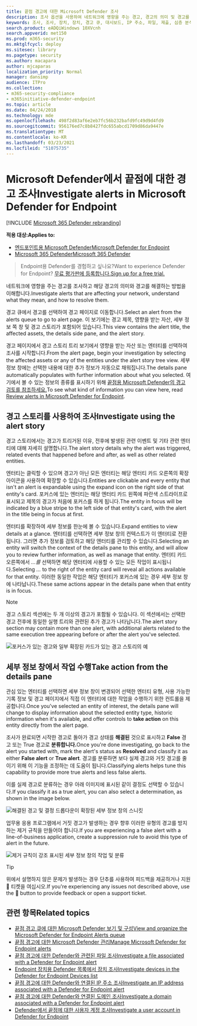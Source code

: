 ```yaml
---
title: 끝점 경고에 대한 Microsoft Defender 조사
description: 조사 옵션을 사용하여 네트워크에 영향을 주는 경고, 경고의 의미 및 경고를 해결하는 방법에 대한 세부 정보를 얻을 수 있습니다.
keywords: 조사, 조사, 장치, 장치, 경고 큐, 대시보드, IP 주소, 파일, 제출, 심층 분석, 타임라인, 검색, 도메인, URL, IP
search.product: eADQiWindows 10XVcnh
search.appverid: met150
ms.prod: m365-security
ms.mktglfcycl: deploy
ms.sitesec: library
ms.pagetype: security
ms.author: macapara
author: mjcaparas
localization_priority: Normal
manager: dansimp
audience: ITPro
ms.collection:
- m365-security-compliance
- m365initiative-defender-endpoint
ms.topic: article
ms.date: 04/24/2018
ms.technology: mde
ms.openlocfilehash: 498f2d83af6e2eb7fc56b232bafd9fc49d9d4fd9
ms.sourcegitcommit: 956176ed7c8b8427fdc655abcd1709d86da9447e
ms.translationtype: MT
ms.contentlocale: ko-KR
ms.lasthandoff: 03/23/2021
ms.locfileid: "51075735"
---
```

# <a name="investigate-alerts-in-microsoft-defender-for-endpoint"></a><span data-ttu-id="7a135-104">Microsoft Defender에서 끝점에 대한 경고 조사</span><span class="sxs-lookup"><span data-stu-id="7a135-104">Investigate alerts in Microsoft Defender for Endpoint</span></span>

[!INCLUDE [Microsoft 365 Defender rebranding](../../includes/microsoft-defender.md)]

<span data-ttu-id="7a135-105">**적용 대상:**</span><span class="sxs-lookup"><span data-stu-id="7a135-105">**Applies to:**</span></span>
- [<span data-ttu-id="7a135-106">엔드포인트용 Microsoft Defender</span><span class="sxs-lookup"><span data-stu-id="7a135-106">Microsoft Defender for Endpoint</span></span>](https://go.microsoft.com/fwlink/p/?linkid=2146631)
- [<span data-ttu-id="7a135-107">Microsoft 365 Defender</span><span class="sxs-lookup"><span data-stu-id="7a135-107">Microsoft 365 Defender</span></span>](https://go.microsoft.com/fwlink/?linkid=2118804)

><span data-ttu-id="7a135-108">Endpoint용 Defender를 경험하고 싶나요?</span><span class="sxs-lookup"><span data-stu-id="7a135-108">Want to experience Defender for Endpoint?</span></span> [<span data-ttu-id="7a135-109">무료 평가판에 등록합니다.</span><span class="sxs-lookup"><span data-stu-id="7a135-109">Sign up for a free trial.</span></span>](https://www.microsoft.com/microsoft-365/windows/microsoft-defender-atp?ocid=docs-wdatp-investigatealerts-abovefoldlink) 

<span data-ttu-id="7a135-110">네트워크에 영향을 주는 경고를 조사하고 해당 경고의 의미와 경고를 해결하는 방법을 이해합니다.</span><span class="sxs-lookup"><span data-stu-id="7a135-110">Investigate alerts that are affecting your network, understand what they mean, and how to resolve them.</span></span>

<span data-ttu-id="7a135-111">경고 큐에서 경고를 선택하여 경고 페이지로 이동합니다.</span><span class="sxs-lookup"><span data-stu-id="7a135-111">Select an alert from the alerts queue to go to alert page.</span></span> <span data-ttu-id="7a135-112">이 보기에는 경고 제목, 영향을 받는 자산, 세부 정보 쪽 창 및 경고 스토리가 포함되어 있습니다.</span><span class="sxs-lookup"><span data-stu-id="7a135-112">This view contains the alert title, the affected assets, the details side pane, and the alert story.</span></span>

<span data-ttu-id="7a135-113">경고 페이지에서 경고 스토리 트리 보기에서 영향을 받는 자산 또는 엔터티를 선택하여 조사를 시작합니다.</span><span class="sxs-lookup"><span data-stu-id="7a135-113">From the alert page, begin your investigation by selecting the affected assets or any of the entities under the alert story tree view.</span></span> <span data-ttu-id="7a135-114">세부 정보 창에는 선택한 내용에 대한 추가 정보가 자동으로 채워집니다.</span><span class="sxs-lookup"><span data-stu-id="7a135-114">The details pane automatically populates with further information about what you selected.</span></span> <span data-ttu-id="7a135-115">여기에서 볼 수 있는 정보의 종류를 표시하기 위해 [끝점용 Microsoft Defender의 경고 검토를 참조하세요.](https://docs.microsoft.com/microsoft-365/security/defender-endpoint/review-alerts)</span><span class="sxs-lookup"><span data-stu-id="7a135-115">To see what kind of information you can view here, read [Review alerts in Microsoft Defender for Endpoint](https://docs.microsoft.com/microsoft-365/security/defender-endpoint/review-alerts).</span></span>

## <a name="investigate-using-the-alert-story"></a><span data-ttu-id="7a135-116">경고 스토리를 사용하여 조사</span><span class="sxs-lookup"><span data-stu-id="7a135-116">Investigate using the alert story</span></span>

<span data-ttu-id="7a135-117">경고 스토리에서는 경고가 트리거된 이유, 전후에 발생된 관련 이벤트 및 기타 관련 엔터티에 대해 자세히 설명합니다.</span><span class="sxs-lookup"><span data-stu-id="7a135-117">The alert story details why the alert was triggered, related events that happened before and after, as well as other related entities.</span></span>

<span data-ttu-id="7a135-118">엔터티는 클릭할 수 있으며 경고가 아닌 모든 엔터티는 해당 엔터티 카드 오른쪽의 확장 아이콘을 사용하여 확장할 수 있습니다.</span><span class="sxs-lookup"><span data-stu-id="7a135-118">Entities are clickable and every entity that isn't an alert is expandable using the expand icon on the right side of that entity's card.</span></span> <span data-ttu-id="7a135-119">포커스에 있는 엔터티는 해당 엔터티 카드 왼쪽에 파란색 스트라이프로 표시되고 제목의 경고가 처음에 포커스를 하게 됩니다.</span><span class="sxs-lookup"><span data-stu-id="7a135-119">The entity in focus will be indicated by a blue stripe to the left side of that entity's card, with the alert in the title being in focus at first.</span></span>

<span data-ttu-id="7a135-120">엔터티를 확장하여 세부 정보를 한눈에 볼 수 있습니다.</span><span class="sxs-lookup"><span data-stu-id="7a135-120">Expand entities to view details at a glance.</span></span> <span data-ttu-id="7a135-121">엔터티를 선택하면 세부 정보 창의 컨텍스트가 이 엔터티로 전환됩니다. 그러면 추가 정보를 검토하고 해당 엔터티를 관리할 수 있습니다.</span><span class="sxs-lookup"><span data-stu-id="7a135-121">Selecting an entity will switch the context of the details pane to this entity, and will allow you to review further information, as well as manage that entity.</span></span> <span data-ttu-id="7a135-122">엔터티 카드 오른쪽에서 *...를* 선택하면 해당 엔터티에 사용할 수 있는 모든 작업이 표시됩니다.</span><span class="sxs-lookup"><span data-stu-id="7a135-122">Selecting *...* to the right of the entity card will reveal all actions available for that entity.</span></span> <span data-ttu-id="7a135-123">이러한 동일한 작업은 해당 엔터티가 포커스에 있는 경우 세부 정보 창에 나타납니다.</span><span class="sxs-lookup"><span data-stu-id="7a135-123">These same actions appear in the details pane when that entity is in focus.</span></span>

> [!NOTE]
> <span data-ttu-id="7a135-124">경고 스토리 섹션에는 두 개 이상의 경고가 포함될 수 있습니다. 이 섹션에서는 선택한 경고 전후에 동일한 실행 트리와 관련된 추가 경고가 나타납니다.</span><span class="sxs-lookup"><span data-stu-id="7a135-124">The alert story section may contain more than one alert, with additional alerts related to the same execution tree appearing before or after the alert you've selected.</span></span>

![포커스가 있는 경고와 일부 확장된 카드가 있는 경고 스토리의 예](images/alert-story-tree.png)

## <a name="take-action-from-the-details-pane"></a><span data-ttu-id="7a135-126">세부 정보 창에서 작업 수행</span><span class="sxs-lookup"><span data-stu-id="7a135-126">Take action from the details pane</span></span>

<span data-ttu-id="7a135-127">관심 있는 엔터티를 선택하면 세부 정보 창이 변경되어 선택한 엔터티 유형, 사용 가능한 기록 정보 및 경고 페이지에서  직접 이 엔터티에 대한 작업을 수행하기 위한 컨트롤을 제공합니다.</span><span class="sxs-lookup"><span data-stu-id="7a135-127">Once you've selected an entity of interest, the details pane will change to display information about the selected entity type, historic information when it's available, and offer controls to **take action** on this entity directly from the alert page.</span></span>

<span data-ttu-id="7a135-128">조사가 완료되면 시작한 경고로 돌아가 경고 상태를 **해결된** 것으로 표시하고 **False** 경고 또는 True 경고로 **분류합니다.**</span><span class="sxs-lookup"><span data-stu-id="7a135-128">Once you're done investigating, go back to the alert you started with, mark the alert's status as **Resolved** and classify it as either **False alert** or **True alert**.</span></span> <span data-ttu-id="7a135-129">경고를 분류하면 보다 실제 경고와 거짓 경고를 줄이기 위해 이 기능을 조정하는 데 도움이 됩니다.</span><span class="sxs-lookup"><span data-stu-id="7a135-129">Classifying alerts helps tune this capability to provide more true alerts and less false alerts.</span></span>

<span data-ttu-id="7a135-130">이를 실제 경고로 분류하는 경우 아래 이미지에 표시된 같이 결정도 선택할 수 있습니다.</span><span class="sxs-lookup"><span data-stu-id="7a135-130">If you classify it as a true alert, you can also select a determination, as shown in the image below.</span></span>

![해결된 경고 및 결정 드롭다운이 확장된 세부 정보 창의 스니킷](images/alert-details-resolved-true.png)

<span data-ttu-id="7a135-132">업무용 응용 프로그램에서 거짓 경고가 발생하는 경우 향후 이러한 유형의 경고를 방지하는 제거 규칙을 만들어야 합니다.</span><span class="sxs-lookup"><span data-stu-id="7a135-132">If you are experiencing a false alert with a line-of-business application, create a suppression rule to avoid this type of alert in the future.</span></span>

![제거 규칙이 강조 표시된 세부 정보 창의 작업 및 분류](images/alert-false-suppression-rule.png)

> [!TIP]
> <span data-ttu-id="7a135-134">위에서 설명하지 않은 문제가 발생하는 경우 단추를 사용하여 피드백을 제공하거나 지원 🙂 티켓을 여십시오.</span><span class="sxs-lookup"><span data-stu-id="7a135-134">If you're experiencing any issues not described above, use the 🙂 button to provide feedback or open a support ticket.</span></span>


## <a name="related-topics"></a><span data-ttu-id="7a135-135">관련 항목</span><span class="sxs-lookup"><span data-stu-id="7a135-135">Related topics</span></span>
- [<span data-ttu-id="7a135-136">끝점 경고 큐에 대한 Microsoft Defender 보기 및 구성</span><span class="sxs-lookup"><span data-stu-id="7a135-136">View and organize the Microsoft Defender for Endpoint Alerts queue</span></span>](alerts-queue.md)
- [<span data-ttu-id="7a135-137">끝점 경고에 대한 Microsoft Defender 관리</span><span class="sxs-lookup"><span data-stu-id="7a135-137">Manage Microsoft Defender for Endpoint alerts</span></span>](manage-alerts.md)
- [<span data-ttu-id="7a135-138">끝점 경고에 대한 Defender와 관련된 파일 조사</span><span class="sxs-lookup"><span data-stu-id="7a135-138">Investigate a file associated with a Defender for Endpoint alert</span></span>](investigate-files.md)
- [<span data-ttu-id="7a135-139">Endpoint 장치용 Defender 목록에서 장치 조사</span><span class="sxs-lookup"><span data-stu-id="7a135-139">Investigate devices in the Defender for Endpoint Devices list</span></span>](investigate-machines.md)
- [<span data-ttu-id="7a135-140">끝점 경고에 대한 Defender와 연결된 IP 주소 조사</span><span class="sxs-lookup"><span data-stu-id="7a135-140">Investigate an IP address associated with a Defender for Endpoint alert</span></span>](investigate-ip.md)
- [<span data-ttu-id="7a135-141">끝점 경고에 대한 Defender와 연결된 도메인 조사</span><span class="sxs-lookup"><span data-stu-id="7a135-141">Investigate a domain associated with a Defender for Endpoint alert</span></span>](investigate-domain.md)
- [<span data-ttu-id="7a135-142">Defender에서 끝점에 대한 사용자 계정 조사</span><span class="sxs-lookup"><span data-stu-id="7a135-142">Investigate a user account in Defender for Endpoint</span></span>](investigate-user.md)


